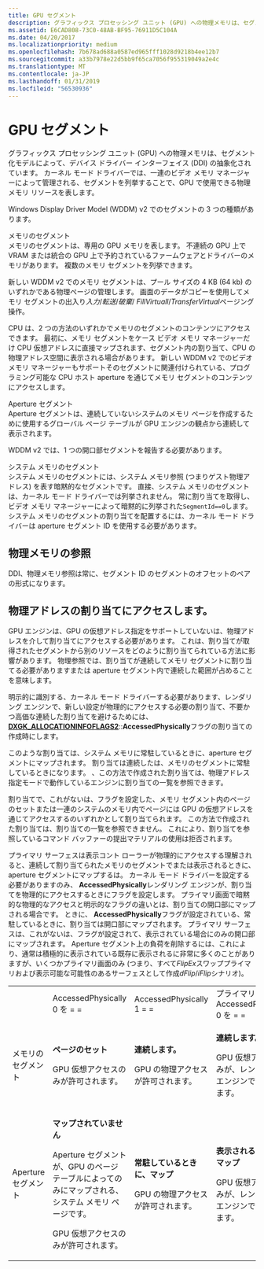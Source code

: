 ```yaml
---
title: GPU セグメント
description: グラフィックス プロセッシング ユニット (GPU) への物理メモリは、セグメント化モデルによって、デバイス ドライバー インターフェイス (DDI) の抽象化されています。
ms.assetid: E6CAD808-73C0-48AB-BF95-76911D5C104A
ms.date: 04/20/2017
ms.localizationpriority: medium
ms.openlocfilehash: 7b678ad688a0587ed965fff1028d9218b4ee12b7
ms.sourcegitcommit: a33b7978e22d5bb9f65ca7056f955319049a2e4c
ms.translationtype: MT
ms.contentlocale: ja-JP
ms.lasthandoff: 01/31/2019
ms.locfileid: "56530936"
---
```

# <a name="gpu-segments"></a>GPU セグメント


グラフィックス プロセッシング ユニット (GPU) への物理メモリは、セグメント化モデルによって、デバイス ドライバー インターフェイス (DDI) の抽象化されています。 カーネル モード ドライバーでは、一連のビデオ メモリ マネージャーによって管理される、セグメントを列挙することで、GPU で使用できる物理メモリ リソースを表します。

Windows Display Driver Model (WDDM) v2 でのセグメントの 3 つの種類があります。

<span id="Memory_Segment"></span><span id="memory_segment"></span><span id="MEMORY_SEGMENT"></span>メモリのセグメント  
メモリのセグメントは、専用の GPU メモリを表します。 不連続の GPU 上で VRAM または統合の GPU 上で予約されているファームウェアとドライバーのメモリがあります。 複数のメモリ セグメントを列挙できます。

新しい WDDM v2 でのメモリ セグメントは、プール サイズの 4 KB (64 kb) のいずれかである物理ページの管理します。 画面のデータがコピーを使用してメモリ セグメントの出入り*入力*/*転送*/*破棄*/ *FillVirtuall*/*TransferVirtual*ページング操作。

CPU は、2 つの方法のいずれかでメモリのセグメントのコンテンツにアクセスできます。 最初に、メモリ セグメントをケース ビデオ メモリ マネージャーだけ CPU 仮想アドレスに直接マップされます、セグメント内の割り当て、CPU の物理アドレス空間に表示される場合があります。 新しい WDDM v2 でのビデオ メモリ マネージャーもサポートそのセグメントに関連付けられている、プログラミング可能な CPU ホスト aperture を通じてメモリ セグメントのコンテンツにアクセスします。

<span id="Aperture__Segment"></span><span id="aperture__segment"></span><span id="APERTURE__SEGMENT"></span>Aperture セグメント  
Aperture セグメントは、連続していないシステムのメモリ ページを作成するために使用するグローバル ページ テーブルが GPU エンジンの観点から連続して表示されます。

WDDM v2 では、1 つの開口部セグメントを報告する必要があります。

<span id="System_Memory_Segment"></span><span id="system_memory_segment"></span><span id="SYSTEM_MEMORY_SEGMENT"></span>システム メモリのセグメント  
システム メモリのセグメントには、システム メモリ参照 (つまりゲスト物理アドレス) を表す暗黙的なセグメントです。 直接、システム メモリのセグメントは、カーネル モード ドライバーでは列挙されません。 常に割り当てを取得し、ビデオ メモリ マネージャーによって暗黙的に列挙された`SegmentId==0`します。 システム メモリのセグメントの割り当てを配置するには、カーネル モード ドライバーは aperture セグメント ID を使用する必要があります。

## <a name="span-idphysicalmemoryreferencespanspan-idphysicalmemoryreferencespanspan-idphysicalmemoryreferencespanphysical-memory-reference"></a><span id="Physical_memory_reference"></span><span id="physical_memory_reference"></span><span id="PHYSICAL_MEMORY_REFERENCE"></span>物理メモリの参照


DDI、物理メモリ参照は常に、セグメント ID のセグメントのオフセットのペアの形式になります。

## <a name="span-idaccessingallocationsbyphysicaladdressspanspan-idaccessingallocationsbyphysicaladdressspanspan-idaccessingallocationsbyphysicaladdressspanaccessing-allocations-by-physical-address"></a><span id="Accessing_allocations_by_physical_address"></span><span id="accessing_allocations_by_physical_address"></span><span id="ACCESSING_ALLOCATIONS_BY_PHYSICAL_ADDRESS"></span>物理アドレスの割り当てにアクセスします。


GPU エンジンは、GPU の仮想アドレス指定をサポートしていないは、物理アドレスを介して割り当てにアクセスする必要があります。 これは、割り当てが取得されたセグメントから別のリソースをどのように割り当てられている方法に影響があります。 物理参照では、割り当てが連続してメモリ セグメントに割り当てる必要がありますまたは aperture セグメント内で連続した範囲が占めることを意味します。

明示的に識別する、カーネル モード ドライバーする必要があります、レンダリング エンジンで、新しい設定が物理的にアクセスする必要の割り当て、不要かつ高価な連続した割り当てを避けるためには、 [ **DXGK\_ALLOCATIONINFOFLAGS2**](https://msdn.microsoft.com/library/windows/hardware/ff560970)::**AccessedPhysically**フラグの割り当ての作成時にします。

このような割り当ては、システム メモリに常駐しているときに、aperture セグメントにマップされます。 割り当ては連続したは、メモリのセグメントに常駐しているときになります。 、この方法で作成された割り当ては、物理アドレス指定モードで動作しているエンジンに割り当ての一覧を参照できます。

割り当てで、これがないは、フラグを設定した、メモリ セグメント内のページのセットまたは一連のシステムのメモリ内でページには GPU の仮想アドレスを通じてアクセスするのいずれかとして割り当てられます。 この方法で作成された割り当ては、割り当ての一覧を参照できません。 これにより、割り当てを参照しているコマンド バッファーの提出マテリアルの使用は拒否されます。

プライマリ サーフェスは表示コント ローラーが物理的にアクセスする理解されると、連続して割り当てられたメモリのセグメントでまたは表示されるときに、aperture セグメントにマップするは。 カーネル モード ドライバーを設定する必要がありますのみ、 **AccessedPhysically**レンダリング エンジンが、割り当てを物理的にアクセスするときにフラグを設定します。 プライマリ画面で暗黙的な物理的なアクセスと明示的なフラグの違いとは、割り当ての開口部にマップされる場合です。 ときに、 **AccessedPhysically**フラグが設定されている、常駐しているときに、割り当ては開口部にマップされます。 プライマリ サーフェスは、これがないは、フラグが設定されて、表示されている場合にのみの開口部にマップされます。 Aperture セグメント上の負荷を削除するには、これにより、通常は積極的に表示されている既存に表示されるに非常に多くのことがありますが、いくつかプライマリ画面のみ (つまり、すべて*FlipEx*スワッププライマリおよび表示可能な可能性のあるサーフェスとして作成*dFlip*/*iFlip*シナリオ)。

<table>
<colgroup>
<col width="25%" />
<col width="25%" />
<col width="25%" />
<col width="25%" />
</colgroup>
<tbody>
<tr class="odd">
<td align="left"></td>
<td align="left">AccessedPhysically 0 を = =</td>
<td align="left">AccessedPhysically 1 = =</td>
<td align="left">プライマリ&amp; &amp; AccessedPhysically 0 を = =</td>
</tr>
<tr class="even">
<td align="left">メモリのセグメント</td>
<td align="left"><p><strong>ページのセット</strong></p>
<p>GPU 仮想アクセスのみが許可されます。</p></td>
<td align="left"><p><strong>連続します。</strong></p>
<p>GPU の物理アクセスが許可されます。</p></td>
<td align="left"><p><strong>連続します。</strong></p>
<p>GPU 仮想アクセスのみが、レンダリング エンジンで許可されます。</p></td>
</tr>
<tr class="odd">
<td align="left">Aperture セグメント</td>
<td align="left"><p><strong>マップされていません</strong></p>
<p>Aperture セグメントが、GPU のページ テーブルによってのみにマップされる、システム メモリ ページです。</p>
<p>GPU 仮想アクセスのみが許可されます。</p></td>
<td align="left"><p><strong>常駐しているときに、マップ</strong></p>
<p>GPU の物理アクセスが許可されます。</p></td>
<td align="left"><p><strong>表示されるときに、マップ</strong></p>
<p>GPU 仮想アクセスのみが、レンダリング エンジンで許可されます。</p></td>
</tr>
</tbody>
</table>

 

 

 





